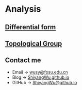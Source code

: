 # Analysis

## [Differential form](https://shiyangwu.github.io/Blog/Analysis/DifferentialForm)

## [Topological Group](https://shiyangwu.github.io/Blog/Analysis/TopologicalGroup)

## Contact me

* Email -> <wusy@fosu.edu.cn>
* Blog -> [ShiyangWu.github.io](https://shiyangwu.github.io/)
* GitHub -> [ShiyangWu@github.io](https://github.com/ShiyangWu/ShiyangWu.github.io/blob/master/README.md)
